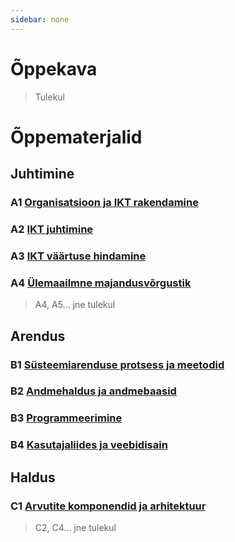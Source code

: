 ```yaml
---
sidebar: none
---
```


# Õppekava

> Tulekul

# Õppematerjalid

## Juhtimine

### A1 [Organisatsioon ja IKT rakendamine](./oppematerjalid/a_juhtimine_01_organisatsioon_ja_ikt_rakendamine)

### A2 [IKT juhtimine](./oppematerjalid/a_juhtimine_02_IKT_juhtimine.md)

### A3 [IKT väärtuse hindamine](./oppematerjalid/a_juhtimine_03_IKT_vaartuse_hindamine.md)

### A4 [Ülemaailmne majandusvõrgustik](./oppematerjalid/a_juhtimine_04_ylemaailmne_majandusvorgustik.md)

> A4, A5... jne tulekul

## Arendus

### B1 [Süsteemiarenduse protsess ja meetodid](./oppematerjalid/b_arendus_01_systeemiarenduse_protsess_ja_meetodid)

### B2 [Andmehaldus ja andmebaasid](./oppematerjalid/b_arendus_02_andmehaldus_ja_andmebaasid.md)

### B3 [Programmeerimine](./oppematerjalid/b_arendus_03_programmeerimine.md)

### B4 [Kasutajaliides ja veebidisain](./oppematerjalid/b_arendus_04_kasutajaliides_ja_veebidisain.md)

## Haldus

### C1 [Arvutite komponendid ja arhitektuur](./oppematerjalid/c_haldus_01_arvutite_komponendid_ja_arhitektuur.md)

> C2, C4... jne tulekul
